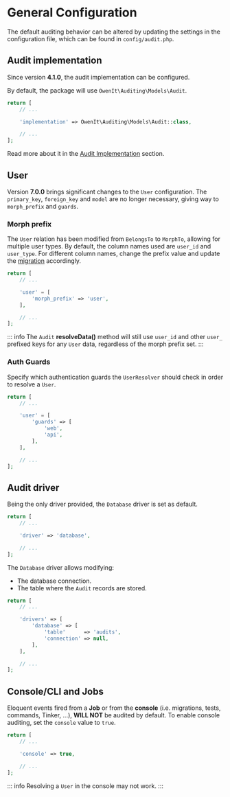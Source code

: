 # General Configuration
The default auditing behavior can be altered by updating the settings in the configuration file, which can be found in `config/audit.php`.

## Audit implementation
Since version **4.1.0**, the audit implementation can be configured.

By default, the package will use `OwenIt\Auditing\Models\Audit`.

```php
return [
    // ...

    'implementation' => OwenIt\Auditing\Models\Audit::class,

    // ...
];
```

Read more about it in the [Audit Implementation](audit-implementation.md) section.

## User
Version **7.0.0** brings significant changes to the `User` configuration.
The `primary_key`, `foreign_key` and `model` are no longer necessary, giving way to `morph_prefix` and `guards`.

### Morph prefix
The `User` relation has been modified from `BelongsTo` to `MorphTo`, allowing for multiple user types.
By default, the column names used are `user_id` and `user_type`. For different column names, change the prefix value and update the [migration](audit-migration) accordingly.

```php
return [
    // ...

    'user' = [
        'morph_prefix' => 'user',
    ],

    // ...
];
```

::: info 
The `Audit` **resolveData()** method will still use `user_id` and other `user_` prefixed keys for any `User` data, regardless of the morph prefix set.
:::

### Auth Guards
Specify which authentication guards the `UserResolver` should check in order to resolve a `User`.

```php
return [
    // ...

    'user' = [
        'guards' => [
            'web',
            'api',
        ],
    ],

    // ...
];
```

## Audit driver
Being the only driver provided, the `Database` driver is set as default.

```php
return [
    // ...

    'driver' => 'database',

    // ...
];
```

The `Database` driver allows modifying:
- The database connection.
- The table where the `Audit` records are stored.

```php
return [
    // ...

    'drivers' => [
        'database' => [
            'table'      => 'audits',
            'connection' => null,
        ],
    ],

    // ...
];
```

## Console/CLI and Jobs

Eloquent events fired from a **Job** or from the **console** (i.e. migrations, tests, commands, Tinker, ...), **WILL NOT** be audited by default.
To enable console auditing, set the `console` value to `true`.

```php
return [
    // ...

    'console' => true,

    // ...
];
```

::: info 
Resolving a `User` in the console may not work.
:::
